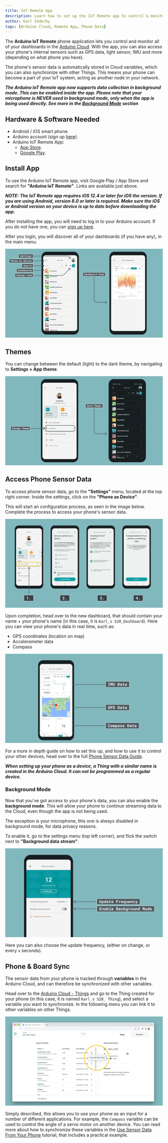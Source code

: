 ```yaml
---
title: IoT Remote App
description: Learn how to set up the IoT Remote app to control & monitor your dashboards and access your phone's sensor data.
author: Karl Söderby
tags: [Arduino Cloud, Remote App, Phone Data]
---
```


The **Arduino IoT Remote** phone application lets you control and monitor all of your dashboards in the [Arduino Cloud](https://app.arduino.cc/). With the app, you can also access your phone's internal sensors such as GPS data, light sensor, IMU and more (depending on what phone you have).

The phone's sensor data is automatically stored in Cloud variables, which you can also synchronize with other Things. This means your phone can become a part of your IoT system, acting as another node in your network.

***The Arduino IoT Remote app now supports data collection in background mode. This can be enabled inside the app. Please note that your microphone is NEVER used in background mode, only when the app is being used directly. See more in the [Background Mode](#background-mode) section***

## Hardware & Software Needed

- Android / iOS smart phone.
- Arduino account (sign up [here](https://login.arduino.cc/login)).
- Arduino IoT Remote App:
  - [App Store](https://apps.apple.com/us/app/arduino-iot-cloud-remote/id1514358431).
  - [Google Play](https://play.google.com/store/apps/details?id=cc.arduino.cloudiot).

## Install App

To use the Arduino IoT Remote app, visit Google Play / App Store and search for **"Arduino IoT Remote"**. Links are available just above.

***NOTE: The IoT Remote app requires iOS 12.4 or later for iOS the version. If you are using Android, version 8.0 or later is required. Make sure the iOS or Android version on your device is up to date before downloading the app.***

After installing the app, you will need to log in to your Arduino account. If you do not have one, you can [sign up here](https://login.arduino.cc/login).

After you login, you will discover all of your dashboards (if you have any), in the main menu. 

![Dashboards in the Arduino IoT Remote app.](assets/overview.png)

## Themes

You can change between the default (light) to the dark theme, by navigating to **Settings > App theme**.

![Change theme (light/dark)](assets/app-theme.png)


## Access Phone Sensor Data

To access phone sensor data, go to the **"Settings"** menu, located at the top right corner. Inside the settings, click on the **"Phone as Device"**. 

This will start an configuration process, as seen in the image below. Complete the process to access your phone's sensor data.

![Accessing phone sensor data.](assets/remote-app-setup.png)

Upon completion, head over to the new dashboard, that should contain your name + your phone's name (in this case, it is `Karl_s S20_Dashboard`). Here you can view your phone's data in real time, such as:
- GPS coordinates (location on map)
- Accelerometer data
- Compass

![Phone sensor data in the dashboard.](assets/remote-app-dashboard.png)

For a more in depth guide on how to set this up, and how to use it to control your other devices, head over to the full [Phone Sensor Data Guide](/arduino-cloud/iot-remote-app/iot-remote-phone-sensors).

***When setting up your phone as a device, a Thing with a similar name is created in the Arduino Cloud. It can not be programmed as a regular device.***

### Background Mode

Now that you've got access to your phone's data, you can also enable the **background mode**. This will allow your phone to continue streaming data to the Cloud, even though the app is not being used.

The exception is your microphone, this one is always disabled in background mode, for data privacy reasons.

To enable it, go to the settings menu (top left corner), and flick the switch next to **"Background data stream"**.

![Enable background mode.](assets/remote-app-activate-bkg-mode.png)

Here you can also choose the update frequency, (either on change, or every `x` seconds).

## Phone & Board Sync

The sensor data from your phone is tracked through **variables** in the Arduino Cloud, and can therefore be synchronized with other variables.

Head over to the [Arduino Cloud - Things](https://app.arduino.cc/things) and go to the Thing created for your phone (in this case, it is named `Karl_s S20_ Thing`), and select a variable you want to synchronize. In the following menu you can link it to other variables on other Things.
 
![Synchronizing variables.](assets/remote-app-cloud-variables.png)

Simply described, this allows you to use your phone as an input for a number of different applications. For example, the `Compass` variable can be used to control the angle of a servo motor on another device. You can read more about how to synchronize these variables in the [Use Sensor Data From Your Phone](/arduino-cloud/iot-remote-app/iot-remote-phone-sensors) tutorial, that includes a practical example.